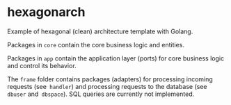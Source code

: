 # hexagonarch
Example of hexagonal (clean) architecture template with Golang.

Packages in `core` contain the core business logic and entities.

Packages in `app` contain the application layer (ports) for core business logic and control its behavior.

The `frame` folder contains packages (adapters) for processing incoming requests (see` handler`) and processing requests to the database (see `dbuser` and` dbspace`). SQL queries are currently not implemented.